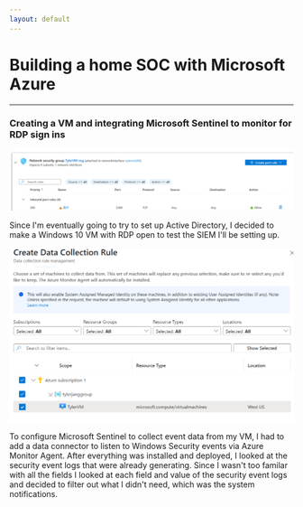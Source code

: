 ```yaml
---
layout: default
---
```


# Building a home SOC with Microsoft Azure

* * * 

### Creating a VM and integrating Microsoft Sentinel to monitor for RDP sign ins
![new VM with RDP](../images/new-vm-with-rdp)

Since I'm eventually going to try to set up Active Directory, I decided to make a Windows 10 VM with RDP open to test the SIEM I'll be setting up.

![setting up Azure Monitor Agent](../images/add-collection-rule)

To configure Microsoft Sentinel to collect event data from my VM, I had to add a data connector to listen to Windows Security events via Azure Monitor Agent. After everything was installed and deployed, I looked at the security event logs that were already generating. Since I wasn't too familar with all the fields I looked at each field and value of the security event logs and decided to filter out what I didn't need, which was the system notifications. 
